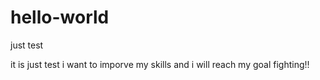 # hello-world
just test

it is just test
i want to imporve my skills and i will reach my goal
fighting!!
